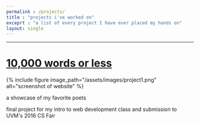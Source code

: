 ```yaml
---
permalink : /projects/
title : "projects i've worked on"
exceprt : "a list of every project I have ever placed my hands on"
layout: single
---
```


---

# [10,000 words or less](https://kmac.w3.uvm.edu/cs008/final/index.php)


{% include figure image_path="/assets/images/project1.png" alt="screenshot of website" %}


a showcase of my favorite poets

final project for my intro to web development class and submission to UVM's 2016 CS Fair
